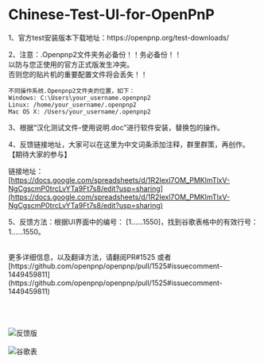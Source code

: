 # Chinese-Test-UI-for-OpenPnP

<p>1、官方test安装版本下载地址：https://openpnp.org/test-downloads/</p>

<p>2、注意：.Openpnp2文件夹务必备份！！务必备份！！<br>以防与您正使用的官方正式版发生冲突。<br> 否则您的贴片机的重要配置文件将会丢失！！</p>

    不同操作系统.Openpnp2文件夹的位置，如下：
    Windows: C:\Users\your_username.openpnp2
    Linux: /home/your_username/.openpnp2
    Mac OS X: /Users/your_username/.openpnp2


<p>3、根据“汉化测试文件-使用说明.doc”进行软件安装，替换包的操作。</p>



<p>4、反馈链接地址，大家可以在这里为中文词条添加注释，群里群策，再创作。【期待大家的参与】</p>

链接地址：[https://docs.google.com/spreadsheets/d/1R2Iexl7OM_PMKlmTlxV-NgCgscmP0trcLvYTa9Ft7s8/edit?usp=sharing](https://docs.google.com/spreadsheets/d/1R2Iexl7OM_PMKlmTlxV-NgCgscmP0trcLvYTa9Ft7s8/edit?usp=sharing)


<p>5、反馈方法：根据UI界面中的编号： [1……1550]，找到谷歌表格中的有效行号：1……1550。</p>
<br>
更多详细信息，以及翻译方法，请翻阅PR#1525 或者 [https://github.com/openpnp/openpnp/pull/1525#issuecomment-1449459811](https://github.com/openpnp/openpnp/pull/1525#issuecomment-1449459811) <br><br><br><br>






   ![反馈版](https://user-images.githubusercontent.com/100401206/222309003-bdea6ef9-c12f-448f-9785-365cc47dce00.jpg)
<br><br>
![谷歌表](https://user-images.githubusercontent.com/100401206/222317900-c7e091d4-5e9d-4cc3-ae06-7aa9ebd7091e.png)
